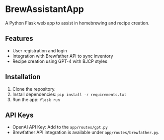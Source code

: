 
# BrewAssistantApp

A Python Flask web app to assist in homebrewing and recipe creation.

## Features

- User registration and login
- Integration with Brewfather API to sync inventory
- Recipe creation using GPT-4 with BJCP styles

## Installation

1. Clone the repository.
2. Install dependencies: `pip install -r requirements.txt`
3. Run the app: `flask run`

## API Keys
- OpenAI API Key: Add to the `app/routes/gpt.py`
- Brewfather API integration is available under `app/routes/brewfather.py`.

